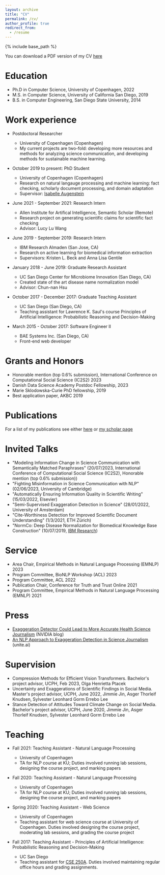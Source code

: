 ```yaml
---
layout: archive
title: "CV"
permalink: /cv/
author_profile: true
redirect_from:
  - /resume
---
```


{% include base_path %}

You can download a PDF version of my CV [here](/files/Curriculum_Vitae.pdf)

Education
======
* Ph.D in Computer Science, University of Copenhagen, 2022
* M.S. in Computer Science, University of California San Diego, 2019
* B.S. in Computer Engineering, San Diego State University, 2014

Work experience
======
* Postdoctoral Researcher
  * University of Copenhagen (Copenhagen)
  * My current projects are two-fold: developing more resources and methods for analyzing science communication, and developing methods for sustainable machine learning.

* October 2019 to present: PhD Student
  * University of Copenhagen (Copenhagen)
  * Research on natural langauge processing and machine learning: fact checking, scholarly document processing, and domain adaptation
  * Supervisor: [Isabelle Augenstein](https://isabelleaugenstein.github.io/)

* June 2021 - September 2021: Research Intern
  * Allen Institute for Artifical Intelligence, Semantic Scholar (Remote)
  * Research project on generating scientific claims for scientific fact checking
  * Advisor: Lucy Lu Wang

* June 2019 - September 2019: Research Intern
  * IBM Research Almaden (San Jose, CA)
  * Research on active learning for biomedical information extraction
  * Supervisors: Kristen L. Beck and Anna Lisa Gentile
  
* January 2018 - June 2019: Graduate Research Assistant
  * UC San Diego Center for Microbiome Innovation (San Diego, CA)
  * Created state of the art disease name normalization model
  * Advisor: Chun-nan Hsu
  
* October 2017 - December 2017: Graduate Teaching Assistant
  * UC San Diego (San Diego, CA)
  * Teaching assistant for Lawrence K. Saul's course Principles of Artificial Intelligence:
Probabilistic Reasoning and Decision-Making

* March 2015 - October 2017: Software Engineer II
  * BAE Systems Inc. (San Diego, CA)
  * Front-end web developer

Grants and Honors
=====
*  Honorable mention (top 0.6% submission), International Conference on Computational Social Science (IC2S2) 2023
*  Danish Data Science Academy Postdoc Fellowship, 2023
*  Marie Sklodowska-Curie PhD fellowship, 2019
*  Best application paper, AKBC 2019

Publications
======
  For a list of my publications see either [here](/publications) or [my scholar page](https://scholar.google.com/citations?hl=en&user=OGk5UnYAAAAJ)
  
Invited Talks
======
* "Modeling Information Change in Science Communication with Semantically Matched Paraphrases" (20/07/2023, International Conference of Computational Social Science (IC2S2), Honorable mention (top 0.6% submission))
* "Fighting Misinformation in Science Communication with NLP" (02/06/2023, University of Cambridge)
* "Automatically Ensuring Information Quality in Scientific Writing" (15/03/2022, Elsevier)
* "Semi-Supervised Exaggeration Detection in Science" (28/01/2022, University of Amsterdam)
* "Cite-Worthiness Detection for Improved Scientific Document Understanding" (1/3/2021, ETH Zürich)
* "NormCo: Deep Disease Normalization for Biomedical Knowledge Base Construction" (10/07/2019, [IBM Research](https://www.youtube.com/watch?v=LZnfbRPVoio&ab_channel=IBMResearch))

Service
=====
* Area Chair, Empirical Methods in Natural Language Processing (EMNLP) 2023
* Program Committee, BioNLP Workshop (ACL) 2023
* Program Committee, ACL 2022
* Publication Chair, Conference for Truth and Trust Online 2021
* Program Committee, Empirical Methods in Natural Language Processing (EMNLP) 2021

Press
=====
* [Exaggeration Detector Could Lead to More Accurate Health Science Journalism](https://blogs.nvidia.com/blog/2021/10/01/exaggeration-detector/) (NVIDIA blog)
* [An NLP Approach to Exaggeration Detection in Science Journalism](https://www.unite.ai/an-nlp-approach-to-exaggeration-detection-in-science-journalism/) (unite.ai)

Supervision
=====
* Compression Methods for Efficient Vision Transformers. Bachelor's project advisor, UCPH, Feb 2023, Olga Henrietta Ptacek
* Uncertainty and Exaggerations of Scientific Findings in Social Media. Master's project advisor, UCPH, June 2022, Jimmie Jin, Asger Thorleif Knudsen, Sylvester Leonhard Gorm Errebo Lee
* Stance Detection of Attitudes Toward Climate Change on Social Media. Bachelor's project advisor, UCPH, June 2020, Jimmie Jin, Asger Thorleif Knudsen, Sylvester Leonhard Gorm Errebo Lee

Teaching
======
  * Fall 2021: Teaching Assistant - Natural Language Processing
    * University of Copenhagen
    * TA for NLP course at KU; Duties involved running lab sessions, designing the course project, and marking papers

  * Fall 2020: Teaching Assistant - Natural Language Processing
    * University of Copenhagen
    * TA for NLP course at KU; Duties involved running lab sessions, designing the course project, and marking papers

  * Spring 2020: Teaching Assistant - Web Science
    * University of Copenhagen
    * Teaching assistant for web science course at University of Copenhagen. Duties involved designing the course project, moderating lab sessions, and grading the course project
    
  * Fall 2017: Teaching Assistant - Principles of Artificial Intelligence:
Probabilistic Reasoning and Decision-Making
    * UC San Diego
    * Teaching assistant for [CSE 250A](https://cseweb.ucsd.edu/classes/fa17/cse250A-a/). Duties involved maintaining regular office hours and grading assignments.
  
